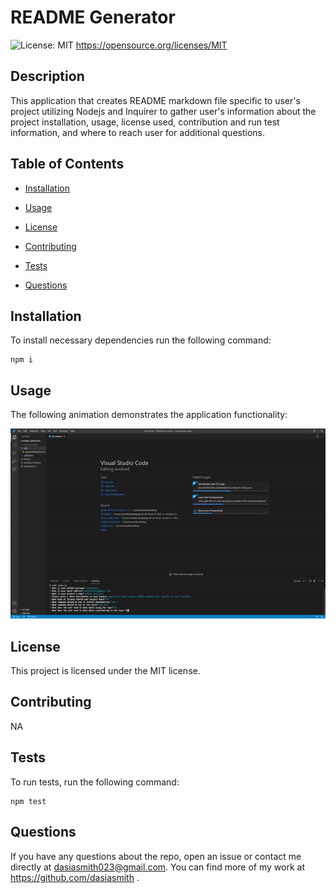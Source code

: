 # README Generator
  ![License: MIT](https://img.shields.io/badge/License-MIT-yellow.svg)
      https://opensource.org/licenses/MIT

  ## Description

  This application that creates README markdown file specific to user's project utilizing  Nodejs and Inquirer to gather user's information about the project installation,
  usage, license used, contribution and run test information, and where to reach user for additional questions. 

  ## Table of Contents

  * [Installation](#installation)

  * [Usage](#usage)

  * [License](#License)

  * [Contributing](#contributing)

  * [Tests](#tests)

  * [Questions](#Questions)

  ## Installation
  
  To install necessary dependencies run the following command:

  ```
  npm i
  ```

  ## Usage

  The following animation demonstrates the application functionality:

  ![A user inputs project README information into terminal and application outputs markdown file.](./Images/READMEApplication.gif)


  ## License

  This project is licensed under the MIT license.

  ## Contributing

  NA

  ## Tests

  To run tests, run the following command:

  ```
  npm test
  ```

  ## Questions

  If you have any questions about the repo, open an issue or contact me directly at dasiasmith023@gmail.com. You can find more of my work
  at https://github.com/dasiasmith .

